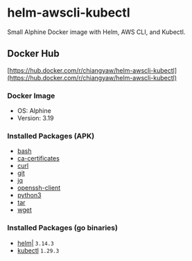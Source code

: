 # helm-awscli-kubectl

Small Alphine Docker image with Helm, AWS CLI, and Kubectl. 

## Docker Hub
[https://hub.docker.com/r/chiangyaw/helm-awscli-kubectl](https://hub.docker.com/r/chiangyaw/helm-awscli-kubectl)

### Docker Image
* OS: Alphine
* Version: 3.19

### Installed Packages (APK)
* [bash](https://pkgs.alpinelinux.org/package/v3.19/main/x86_64/bash)
* [ca-certificates](https://pkgs.alpinelinux.org/package/v3.19/main/x86_64/ca-certificates)
* [curl](https://pkgs.alpinelinux.org/package/v3.19/main/x86_64/curl)
* [git](https://pkgs.alpinelinux.org/package/v3.19/community/x86_64/git)
* [jq](https://pkgs.alpinelinux.org/package/v3.19/community/x86_64/jq)
* [openssh-client](https://pkgs.alpinelinux.org/package/v3.19/community/x86_64/openssh-client)
* [python3](https://pkgs.alpinelinux.org/package/v3.19/community/x86_64/python3)
* [tar](https://pkgs.alpinelinux.org/package/v3.19/community/x86_64/tar)
* [wget](https://pkgs.alpinelinux.org/package/v3.19/community/x86_64/wget)


### Installed Packages (go binaries)
* [helm|](https://helm.sh/) `3.14.3`
* [kubectl](https://kubernetes.io/docs/reference/kubectl/kubectl/) `1.29.3`
